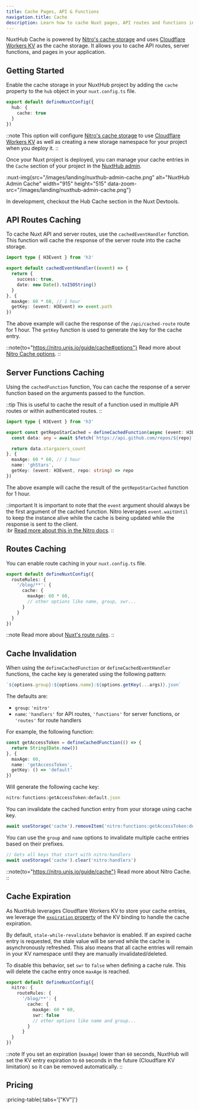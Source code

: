 ```yaml
---
title: Cache Pages, API & Functions
navigation.title: Cache
description: Learn how to cache Nuxt pages, API routes and functions in with NuxtHub cache storage.
---
```


NuxtHub Cache is powered by [Nitro's cache storage](https://nitro.unjs.io/guide/cache#customize-cache-storage) and uses [Cloudflare Workers KV](https://developers.cloudflare.com/kv) as the cache storage. It allows you to cache API routes, server functions, and pages in your application.

## Getting Started

Enable the cache storage in your NuxtHub project by adding the `cache` property to the `hub` object in your `nuxt.config.ts` file.

```ts [nuxt.config.ts]
export default defineNuxtConfig({
  hub: {
    cache: true
  }
})
```

::note
This option will configure [Nitro's cache storage](https://nitro.unjs.io/guide/cache#customize-cache-storage) to use [Cloudflare Workers KV](https://developers.cloudflare.com/kv) as well as creating a new storage namespace for your project when you deploy it.
::

Once your Nuxt project is deployed, you can manage your cache entries in the `Cache` section of your project in the [NuxtHub admin](https://admin.hub.nuxt.com/).

:nuxt-img{src="/images/landing/nuxthub-admin-cache.png" alt="NuxtHub Admin Cache" width="915" height="515" data-zoom-src="/images/landing/nuxthub-admin-cache.png"}

In development, checkout the Hub Cache section in the Nuxt Devtools.

## API Routes Caching

To cache Nuxt API and server routes, use the `cachedEventHandler` function. This function will cache the response of the server route into the cache storage.

```ts [server/api/cached-route.ts]
import type { H3Event } from 'h3'

export default cachedEventHandler((event) => {
  return {
    success: true,
    date: new Date().toISOString()
  }
}, {
  maxAge: 60 * 60, // 1 hour
  getKey: (event: H3Event) => event.path
})
```

The above example will cache the response of the `/api/cached-route` route for 1 hour. The `getKey` function is used to generate the key for the cache entry.

::note{to="https://nitro.unjs.io/guide/cache#options"}
Read more about [Nitro Cache options](https://nitro.unjs.io/guide/cache#options).
::

## Server Functions Caching

Using the `cachedFunction` function, You can cache the response of a server function based on the arguments passed to the function.

::tip
This is useful to cache the result of a function used in multiple API routes or within authenticated routes.
::


```ts [server/utils/cached-function.ts]
import type { H3Event } from 'h3'

export const getRepoStarCached = defineCachedFunction(async (event: H3Event, repo: string) => {
  const data: any = await $fetch(`https://api.github.com/repos/${repo}`)

  return data.stargazers_count
}, {
  maxAge: 60 * 60, // 1 hour
  name: 'ghStars',
  getKey: (event: H3Event, repo: string) => repo
})
```

The above example will cache the result of the `getRepoStarCached` function for 1 hour.

::important
It is important to note that the `event` argument should always be the first argument of the cached function. Nitro leverages `event.waitUntil` to keep the instance alive while the cache is being updated while the response is sent to the client.  
:br
[Read more about this in the Nitro docs](https://nitro.unjs.io/guide/cache#edge-workers).
::

## Routes Caching

You can enable route caching in your `nuxt.config.ts` file.

```ts [nuxt.config.ts]
export default defineNuxtConfig({
  routeRules: {
    '/blog/**': {
      cache: {
        maxAge: 60 * 60,
        // other options like name, group, swr...
      }
    }
  }
})
```

::note
Read more about [Nuxt's route rules](https://nuxt.com/docs/guide/concepts/rendering#hybrid-rendering).
::

## Cache Invalidation

When using the `defineCachedFunction` or `defineCachedEventHandler` functions, the cache key is generated using the following pattern:

```ts
`${options.group}:${options.name}:${options.getKey(...args)}.json`
```

The defaults are:
- `group`: `'nitro'`
- `name`: `'handlers'` for API routes,  `'functions'` for server functions, or `'routes'` for route handlers

For example, the following function:

```ts
const getAccessToken = defineCachedFunction(() => {
  return String(Date.now())
}, {
  maxAge: 60,
  name: 'getAccessToken',
  getKey: () => 'default'
})
```

Will generate the following cache key:

```ts
nitro:functions:getAccessToken:default.json
```

You can invalidate the cached function entry from your storage using cache key.

```ts
await useStorage('cache').removeItem('nitro:functions:getAccessToken:default.json')
```

You can use the `group` and `name` options to invalidate multiple cache entries based on their prefixes. 

```ts
// Gets all keys that start with nitro:handlers
await useStorage('cache').clear('nitro:handlers')
```


::note{to="https://nitro.unjs.io/guide/cache"}
Read more about Nitro Cache.
::

## Cache Expiration

As NuxtHub leverages Cloudflare Workers KV to store your cache entries, we leverage the [`expiration` property](https://developers.cloudflare.com/kv/api/write-key-value-pairs/#expiring-keys) of the KV binding to handle the cache expiration.

By default, `stale-while-revalidate` behavior is enabled. If an expired cache entry is requested, the stale value will be served while the cache is asynchronously refreshed. This also means that all cache entries will remain in your KV namespace until they are manually invalidated/deleted. 

To disable this behavior, set `swr` to `false` when defining a cache rule. This will delete the cache entry once `maxAge` is reached.

```ts [nuxt.config.ts]
export default defineNuxtConfig({
  nitro: {
    routeRules: {
      '/blog/**': {
        cache: {
          maxAge: 60 * 60,
          swr: false
          // other options like name and group...
        }
      }
  }
})
```

::note
If you set an expiration (`maxAge`) lower than `60` seconds, NuxtHub will set the KV entry expiration to `60` seconds in the future (Cloudflare KV limitation) so it can be removed automatically.
::

## Pricing

:pricing-table{:tabs='["KV"]'}
